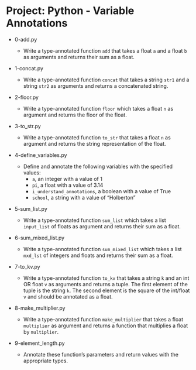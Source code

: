 # Project: Python - Variable Annotations

*   0-add.py
    - Write a type-annotated function `add` that takes a float `a` and a float `b` as arguments and returns their sum as a float.

*   1-concat.py
    - Write a type-annotated function `concat` that takes a string `str1` and a string `str2` as arguments and returns a concatenated string.

*   2-floor.py
    - Write a type-annotated function `floor` which takes a float `n` as argument and returns the floor of the float.

*   3-to_str.py
    - Write a type-annotated function `to_str` that takes a float `n` as argument and returns the string representation of the float.

*   4-define_variables.py
    - Define and annotate the following variables with the specified values:
      - `a`, an integer with a value of 1
      - `pi`, a float with a value of 3.14
      - `i_understand_annotations`, a boolean with a value of True
      - `school`, a string with a value of “Holberton”

*   5-sum_list.py
    - Write a type-annotated function `sum_list` which takes a list `input_list` of floats as argument and returns their sum as a float.

*   6-sum_mixed_list.py
    - Write a type-annotated function `sum_mixed_list` which takes a list `mxd_lst` of integers and floats and returns their sum as a float.

*   7-to_kv.py
    - Write a type-annotated function `to_kv` that takes a string `k` and an int OR float `v` as arguments and returns a tuple. The first element of the tuple is the string `k`. The second element is the square of the int/float `v` and should be annotated as a float.

*   8-make_multiplier.py
    - Write a type-annotated function `make_multiplier` that takes a float `multiplier` as argument and returns a function that multiplies a float by `multiplier`.

*   9-element_length.py
    - Annotate these function’s parameters and return values with the appropriate types.
